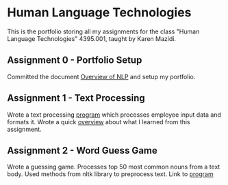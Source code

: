 # Human Language Technologies
This is the portfolio storing all my assignments for the class "Human Language Technologies" 4395.001, taught by Karen Mazidi.

## Assignment 0 - Portfolio Setup
Committed the document [Overview of NLP](Overview_of_NLP.pdf) and setup my portfolio.

## Assignment 1 - Text Processing
Wrote a text processing [program](Assignment_1-Text_Processing/text_processing.py) which processes employee input data and formats it. Wrote a quick [overview](Assignment_1-Text_Processing/Overview.pdf) about what I learned from this assignment.

## Assignment 2 - Word Guess Game
Wrote a guessing game. Processes top 50 most common nouns from a text body. Used methods from nltk library to preprocess text. Link to [program](Assignment_2-Word_Guess_Game/word_guess_game.py) 